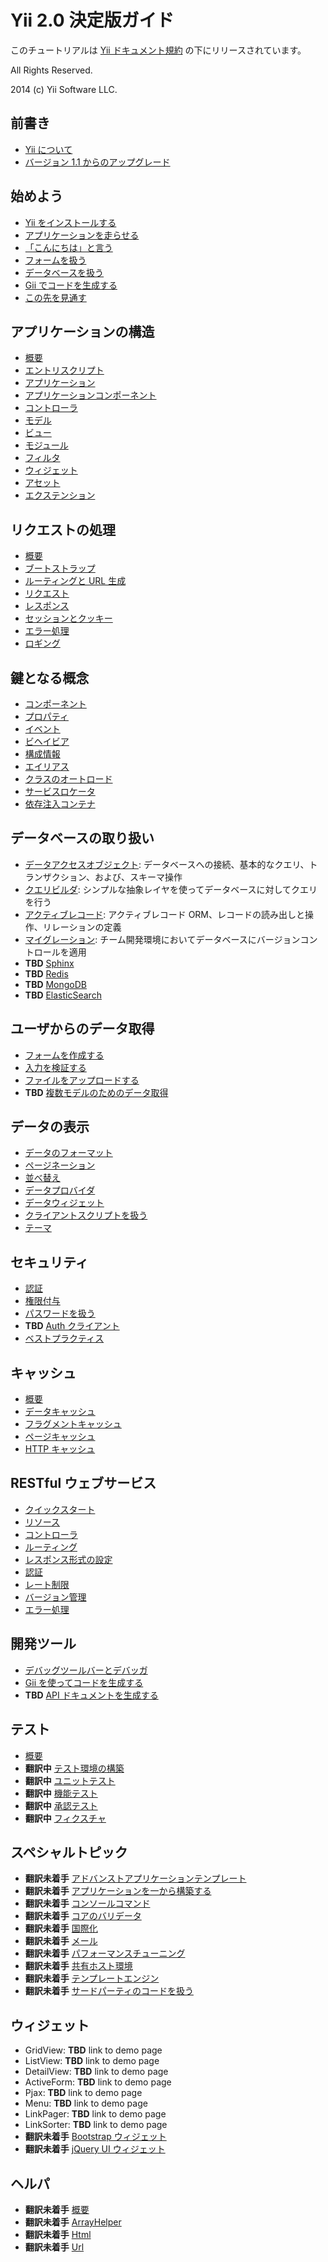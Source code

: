 Yii 2.0 決定版ガイド
====================

このチュートリアルは [Yii ドキュメント規約](http://www.yiiframework.com/doc/terms/) の下にリリースされています。

All Rights Reserved.

2014 (c) Yii Software LLC.


前書き
------

* [Yii について](intro-yii.md)
* [バージョン 1.1 からのアップグレード](intro-upgrade-from-v1.md)


始めよう
--------

* [Yii をインストールする](start-installation.md)
* [アプリケーションを走らせる](start-workflow.md)
* [「こんにちは」と言う](start-hello.md)
* [フォームを扱う](start-forms.md)
* [データベースを扱う](start-databases.md)
* [Gii でコードを生成する](start-gii.md)
* [この先を見通す](start-looking-ahead.md)


アプリケーションの構造
----------------------

* [概要](structure-overview.md)
* [エントリスクリプト](structure-entry-scripts.md)
* [アプリケーション](structure-applications.md)
* [アプリケーションコンポーネント](structure-application-components.md)
* [コントローラ](structure-controllers.md)
* [モデル](structure-models.md)
* [ビュー](structure-views.md)
* [モジュール](structure-modules.md)
* [フィルタ](structure-filters.md)
* [ウィジェット](structure-widgets.md)
* [アセット](structure-assets.md)
* [エクステンション](structure-extensions.md)


リクエストの処理
----------------

* [概要](runtime-overview.md)
* [ブートストラップ](runtime-bootstrapping.md)
* [ルーティングと URL 生成](runtime-routing.md)
* [リクエスト](runtime-requests.md)
* [レスポンス](runtime-responses.md)
* [セッションとクッキー](runtime-sessions-cookies.md)
* [エラー処理](runtime-handling-errors.md)
* [ロギング](runtime-logging.md)


鍵となる概念
------------

* [コンポーネント](concept-components.md)
* [プロパティ](concept-properties.md)
* [イベント](concept-events.md)
* [ビヘイビア](concept-behaviors.md)
* [構成情報](concept-configurations.md)
* [エイリアス](concept-aliases.md)
* [クラスのオートロード](concept-autoloading.md)
* [サービスロケータ](concept-service-locator.md)
* [依存注入コンテナ](concept-di-container.md)


データベースの取り扱い
----------------------

* [データアクセスオブジェクト](db-dao.md): データベースへの接続、基本的なクエリ、トランザクション、および、スキーマ操作
* [クエリビルダ](db-query-builder.md): シンプルな抽象レイヤを使ってデータベースに対してクエリを行う
* [アクティブレコード](db-active-record.md): アクティブレコード ORM、レコードの読み出しと操作、リレーションの定義
* [マイグレーション](db-migrations.md): チーム開発環境においてデータベースにバージョンコントロールを適用
* **TBD** [Sphinx](db-sphinx.md)
* **TBD** [Redis](db-redis.md)
* **TBD** [MongoDB](db-mongodb.md)
* **TBD** [ElasticSearch](db-elasticsearch.md)


ユーザからのデータ取得
----------------------

* [フォームを作成する](input-forms.md)
* [入力を検証する](input-validation.md)
* [ファイルをアップロードする](input-file-upload.md)
* **TBD** [複数モデルのためのデータ取得](input-multiple-models.md)


データの表示
------------

* [データのフォーマット](output-formatter.md)
* [ページネーション](output-pagination.md)
* [並べ替え](output-sorting.md)
* [データプロバイダ](output-data-providers.md)
* [データウィジェット](output-data-widgets.md)
* [クライアントスクリプトを扱う](output-client-scripts.md)
* [テーマ](output-theming.md)


セキュリティ
------------

* [認証](security-authentication.md)
* [権限付与](security-authorization.md)
* [パスワードを扱う](security-passwords.md)
* **TBD** [Auth クライアント](security-auth-clients.md)
* [ベストプラクティス](security-best-practices.md)


キャッシュ
----------

* [概要](caching-overview.md)
* [データキャッシュ](caching-data.md)
* [フラグメントキャッシュ](caching-fragment.md)
* [ページキャッシュ](caching-page.md)
* [HTTP キャッシュ](caching-http.md)


RESTful ウェブサービス
----------------------

* [クイックスタート](rest-quick-start.md)
* [リソース](rest-resources.md)
* [コントローラ](rest-controllers.md)
* [ルーティング](rest-routing.md)
* [レスポンス形式の設定](rest-response-formatting.md)
* [認証](rest-authentication.md)
* [レート制限](rest-rate-limiting.md)
* [バージョン管理](rest-versioning.md)
* [エラー処理](rest-error-handling.md)


開発ツール
----------

* [デバッグツールバーとデバッガ](tool-debugger.md)
* [Gii を使ってコードを生成する](tool-gii.md)
* **TBD** [API ドキュメントを生成する](tool-api-doc.md)


テスト
------

* [概要](test-overview.md)
* **翻訳中** [テスト環境の構築](test-environment-setup.md)
* **翻訳中** [ユニットテスト](test-unit.md)
* **翻訳中** [機能テスト](test-functional.md)
* **翻訳中** [承認テスト](test-acceptance.md)
* **翻訳中** [フィクスチャ](test-fixtures.md)


スペシャルトピック
------------------

* **翻訳未着手** [アドバンストアプリケーションテンプレート](tutorial-advanced-app.md)
* **翻訳未着手** [アプリケーションを一から構築する](tutorial-start-from-scratch.md)
* **翻訳未着手** [コンソールコマンド](tutorial-console.md)
* **翻訳未着手** [コアのバリデータ](tutorial-core-validators.md)
* **翻訳未着手** [国際化](tutorial-i18n.md)
* **翻訳未着手** [メール](tutorial-mailing.md)
* **翻訳未着手** [パフォーマンスチューニング](tutorial-performance-tuning.md)
* **翻訳未着手** [共有ホスト環境](tutorial-shared-hosting.md)
* **翻訳未着手** [テンプレートエンジン](tutorial-template-engines.md)
* **翻訳未着手** [サードパーティのコードを扱う](tutorial-yii-integration.md)


ウィジェット
------------

* GridView: **TBD** link to demo page
* ListView: **TBD** link to demo page
* DetailView: **TBD** link to demo page
* ActiveForm: **TBD** link to demo page
* Pjax: **TBD** link to demo page
* Menu: **TBD** link to demo page
* LinkPager: **TBD** link to demo page
* LinkSorter: **TBD** link to demo page
* **翻訳未着手** [Bootstrap ウィジェット](widget-bootstrap.md)
* **翻訳未着手** [jQuery UI ウィジェット](widget-jui.md)


ヘルパ
------

* **翻訳未着手** [概要](helper-overview.md)
* **翻訳未着手** [ArrayHelper](helper-array.md)
* **翻訳未着手** [Html](helper-html.md)
* **翻訳未着手** [Url](helper-url.md)

